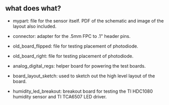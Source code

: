 ## what does what?

* mypart: file for the sensor itself. PDF of the schematic and image of the layout also included. 

* connector: adapter for the .5mm FPC to .1" header pins.

* old\_board\_flipped: file for testing placement of photodiode.

* old\_board\_right: file for testing placement of photodiode.

* analog\_digital\_regs: helper board for powering the test boards.

* board\_layout\_sketch: used to sketch out the high level layout of the board.

* humidity\_led\_breakout: breakout board for testing the TI HDC1080 humidity sensor and TI TCA6507 LED driver.
